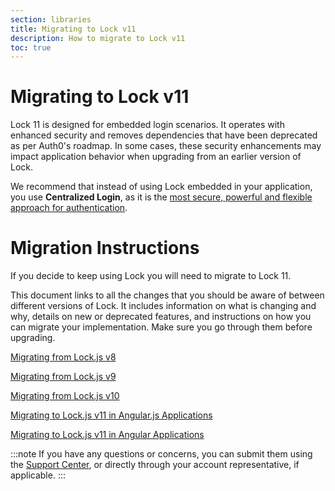 ```yaml
---
section: libraries
title: Migrating to Lock v11
description: How to migrate to Lock v11
toc: true
---
```

# Migrating to Lock v11

Lock 11 is designed for embedded login scenarios. It operates with enhanced security and removes dependencies that have been deprecated as per Auth0's roadmap. In some cases, these security enhancements may impact application behavior when upgrading from an earlier version of Lock. 

We recommend that instead of using Lock embedded in your application, you use **Centralized Login**, as it is the [most secure, powerful and flexible approach for authentication](/guides/login/centralized-vs-embedded).

# Migration Instructions

If you decide to keep using Lock you will need to migrate to Lock 11.

This document links to all the changes that you should be aware of between different versions of Lock. It includes information on what is changing and why, details on new or deprecated features, and instructions on how you can migrate your implementation. Make sure you go through them before upgrading.

[Migrating from Lock.js v8](/libraries/lock/11/migration-v8-v11)

[Migrating from Lock.js v9](/libraries/lock/11/migration-v9-v11)

[Migrating from Lock.js v10](/libraries/lock/11/migration-v10-v11)

[Migrating to Lock.js v11 in Angular.js Applications](/libraries/lock/11/migration-angularjs)

[Migrating to Lock.js v11 in Angular Applications](/libraries/lock/11/migration-angular)

:::note
If you have any questions or concerns, you can submit them using the [Support Center](${env.DOMAIN_URL_SUPPORT}), or directly through your account representative, if applicable. 
:::

